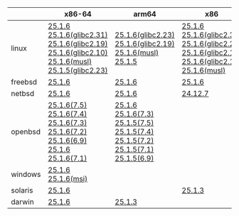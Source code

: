 ||x86-64|arm64|x86|ppc64le|armv7|armel|
| --- | --- | --- | --- | --- | --- | --- |
|linux|[25.1.6](https://github.com/roswell/sbcl_head/releases/download/25.1.6/sbcl-25.1.6-x86-64-linux-binary.tar.bz2)<br />[25.1.6(glibc2.31)](https://github.com/roswell/sbcl_head/releases/download/25.1.6/sbcl-25.1.6-x86-64-linux-glibc2.31-binary.tar.bz2)<br />[25.1.6(glibc2.19)](https://github.com/roswell/sbcl_head/releases/download/25.1.6/sbcl-25.1.6-x86-64-linux-glibc2.19-binary.tar.bz2)<br />[25.1.6(glibc2.10)](https://github.com/roswell/sbcl_head/releases/download/25.1.6/sbcl-25.1.6-x86-64-linux-glibc2.10-binary.tar.bz2)<br />[25.1.6(musl)](https://github.com/roswell/sbcl_head/releases/download/25.1.6/sbcl-25.1.6-x86-64-linux-musl-binary.tar.bz2)<br />[25.1.5(glibc2.23)](https://github.com/roswell/sbcl_head/releases/download/25.1.5/sbcl-25.1.5-x86-64-linux-glibc2.23-binary.tar.bz2)<br />|[25.1.6(glibc2.23)](https://github.com/roswell/sbcl_head/releases/download/25.1.6/sbcl-25.1.6-arm64-linux-glibc2.23-binary.tar.bz2)<br />[25.1.6(glibc2.19)](https://github.com/roswell/sbcl_head/releases/download/25.1.6/sbcl-25.1.6-arm64-linux-glibc2.19-binary.tar.bz2)<br />[25.1.6(musl)](https://github.com/roswell/sbcl_head/releases/download/25.1.6/sbcl-25.1.6-arm64-linux-musl-binary.tar.bz2)<br />[25.1.5](https://github.com/roswell/sbcl_head/releases/download/25.1.5/sbcl-25.1.5-arm64-linux-binary.tar.bz2)<br />|[25.1.6](https://github.com/roswell/sbcl_head/releases/download/25.1.6/sbcl-25.1.6-x86-linux-binary.tar.bz2)<br />[25.1.6(glibc2.31)](https://github.com/roswell/sbcl_head/releases/download/25.1.6/sbcl-25.1.6-x86-linux-glibc2.31-binary.tar.bz2)<br />[25.1.6(glibc2.23)](https://github.com/roswell/sbcl_head/releases/download/25.1.6/sbcl-25.1.6-x86-linux-glibc2.23-binary.tar.bz2)<br />[25.1.6(glibc2.19)](https://github.com/roswell/sbcl_head/releases/download/25.1.6/sbcl-25.1.6-x86-linux-glibc2.19-binary.tar.bz2)<br />[25.1.6(glibc2.10)](https://github.com/roswell/sbcl_head/releases/download/25.1.6/sbcl-25.1.6-x86-linux-glibc2.10-binary.tar.bz2)<br />[25.1.6(musl)](https://github.com/roswell/sbcl_head/releases/download/25.1.6/sbcl-25.1.6-x86-linux-musl-binary.tar.bz2)<br />|[25.1.3](https://github.com/roswell/sbcl_head/releases/download/25.1.3/sbcl-25.1.3-ppc64le-linux-binary.tar.bz2)<br />[25.1.3(glibc2.23)](https://github.com/roswell/sbcl_head/releases/download/25.1.3/sbcl-25.1.3-ppc64le-linux-glibc2.23-binary.tar.bz2)<br />[25.1.3(glibc2.19)](https://github.com/roswell/sbcl_head/releases/download/25.1.3/sbcl-25.1.3-ppc64le-linux-glibc2.19-binary.tar.bz2)<br />|[25.1.5](https://github.com/roswell/sbcl_head/releases/download/25.1.5/sbcl-25.1.5-armv7-linux-binary.tar.bz2)<br />|[25.1.5](https://github.com/roswell/sbcl_head/releases/download/25.1.5/sbcl-25.1.5-armel-linux-binary.tar.bz2)<br />|
|freebsd|[25.1.6](https://github.com/roswell/sbcl_head/releases/download/25.1.6/sbcl-25.1.6-x86-64-freebsd-binary.tar.bz2)<br />|[25.1.6](https://github.com/roswell/sbcl_head/releases/download/25.1.6/sbcl-25.1.6-arm64-freebsd-binary.tar.bz2)<br />|[25.1.6](https://github.com/roswell/sbcl_head/releases/download/25.1.6/sbcl-25.1.6-x86-freebsd-binary.tar.bz2)<br />||||
|netbsd|[25.1.6](https://github.com/roswell/sbcl_head/releases/download/25.1.6/sbcl-25.1.6-x86-64-netbsd-binary.tar.bz2)<br />|[25.1.6](https://github.com/roswell/sbcl_head/releases/download/25.1.6/sbcl-25.1.6-arm64-netbsd-binary.tar.bz2)<br />|[24.12.7](https://github.com/roswell/sbcl_head/releases/download/24.12.7/sbcl-24.12.7-x86-netbsd-binary.tar.bz2)<br />||||
|openbsd|[25.1.6(7.5)](https://github.com/roswell/sbcl_head/releases/download/25.1.6/sbcl-25.1.6-x86-64-openbsd-7.5-binary.tar.bz2)<br />[25.1.6(7.4)](https://github.com/roswell/sbcl_head/releases/download/25.1.6/sbcl-25.1.6-x86-64-openbsd-7.4-binary.tar.bz2)<br />[25.1.6(7.3)](https://github.com/roswell/sbcl_head/releases/download/25.1.6/sbcl-25.1.6-x86-64-openbsd-7.3-binary.tar.bz2)<br />[25.1.6(7.2)](https://github.com/roswell/sbcl_head/releases/download/25.1.6/sbcl-25.1.6-x86-64-openbsd-7.2-binary.tar.bz2)<br />[25.1.6(6.9)](https://github.com/roswell/sbcl_head/releases/download/25.1.6/sbcl-25.1.6-x86-64-openbsd-6.9-binary.tar.bz2)<br />[25.1.6](https://github.com/roswell/sbcl_head/releases/download/25.1.6/sbcl-25.1.6-x86-64-openbsd-binary.tar.bz2)<br />[25.1.6(7.1)](https://github.com/roswell/sbcl_head/releases/download/25.1.6/sbcl-25.1.6-x86-64-openbsd-7.1-binary.tar.bz2)<br />|[25.1.6](https://github.com/roswell/sbcl_head/releases/download/25.1.6/sbcl-25.1.6-arm64-openbsd-binary.tar.bz2)<br />[25.1.6(7.3)](https://github.com/roswell/sbcl_head/releases/download/25.1.6/sbcl-25.1.6-arm64-openbsd-7.3-binary.tar.bz2)<br />[25.1.5(7.5)](https://github.com/roswell/sbcl_head/releases/download/25.1.5/sbcl-25.1.5-arm64-openbsd-7.5-binary.tar.bz2)<br />[25.1.5(7.4)](https://github.com/roswell/sbcl_head/releases/download/25.1.5/sbcl-25.1.5-arm64-openbsd-7.4-binary.tar.bz2)<br />[25.1.5(7.2)](https://github.com/roswell/sbcl_head/releases/download/25.1.5/sbcl-25.1.5-arm64-openbsd-7.2-binary.tar.bz2)<br />[25.1.5(7.1)](https://github.com/roswell/sbcl_head/releases/download/25.1.5/sbcl-25.1.5-arm64-openbsd-7.1-binary.tar.bz2)<br />[25.1.5(6.9)](https://github.com/roswell/sbcl_head/releases/download/25.1.5/sbcl-25.1.5-arm64-openbsd-6.9-binary.tar.bz2)<br />|||||
|windows|[25.1.6](https://github.com/roswell/sbcl_head/releases/download/25.1.6/sbcl-25.1.6-x86-64-windows-binary.tar.bz2)<br />[25.1.6(msi)](https://github.com/roswell/sbcl_head/releases/download/25.1.6/sbcl-25.1.6-x86-64-windows-binary.msi)<br />||||||
|solaris|[25.1.6](https://github.com/roswell/sbcl_head/releases/download/25.1.6/sbcl-25.1.6-x86-64-solaris-binary.tar.bz2)<br />||[25.1.3](https://github.com/roswell/sbcl_head/releases/download/25.1.3/sbcl-25.1.3-x86-solaris-binary.tar.bz2)<br />||||
|darwin|[25.1.6](https://github.com/roswell/sbcl_head/releases/download/25.1.6/sbcl-25.1.6-x86-64-darwin-binary.tar.bz2)<br />|[25.1.3](https://github.com/roswell/sbcl_head/releases/download/25.1.3/sbcl-25.1.3-arm64-darwin-binary.tar.bz2)<br />|||||
